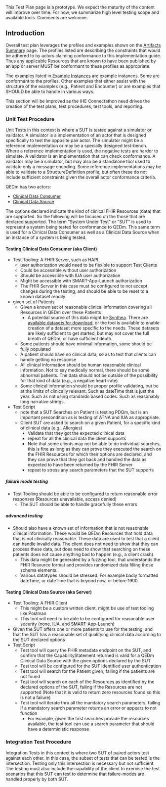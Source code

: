 <div markdown="1" class="stu-note">

This Test Plan page is a prototype. We expect the maturity of the content will improve over time. For now, we summarize high level testing scope and available tools. Comments are welcome.
</div>

## Introduction

Overall test plan leverages the profiles and examples shown on the [Artifacts Summary](artifacts.html) page. The profiles listed are describing the constraints that would be adhered to by actors claiming conformance to this implementation guide. Thus any applicable Resources that are known to have been published by an app or server MUST be conformant to these profiles as appropriate.

The examples listed in [Example Instances](artifacts.html#example-example-instances) are example instances. Some are conformant to the profiles. Other examples that either assist with the structure of the examples (e.g., Patient and Encounter) or are examples that SHOULD be able to handle in various ways. 

This section will be improved as the IHE Connectathon need drives the creation of the test plans, test procedures, test tools, and reporting.

### Unit Test Procedure

Unit Tests in this context is where a SUT is tested against a simulator or validator. A simulator is a implementation of an actor that is designed specifically to test the opposite pair actor. The simulator might be a reference implementation or may be a specially designed test-bench. Where a reference implementation is used, the negative tests are harder to simulate. A validator is an implementation that can check conformance. A validator may be a simulator, but may also be a standalone tool used to validate only a message encoding. Some reference implementations may be able to validate to a StructureDefinition profile, but often these do not include sufficient constraints given the overall actor conformance criteria. 

QEDm has two actors:
- [Clinical Data Consumer](volume-1.html#client)
- [Clinical Data Source](volume-1.html#server)

The options declared indicate the kind of clinical FHIR Resources (data) that are supported. So the following will be focused on the those that are declared supported.
The term "System Under Test" or "SUT" is used to represent a system being tested for conformance to QEDm. This same term is used for a Clinical Data Consumer as well as a Clinical Data Source when an instance of a system is being tested.

#### Testing Clinical Data Consumer (aka Client)

- Test Tooling: A FHIR Server, such as HAPI
    - user authorization would need to be flexible to support Test Clients
    - Could be accessible without user authorization
    - Should be accessible with IUA user authorization
    - Might be accessible with SMART-App-Launch authorization
    - The FHIR Server in this case must be configured to not accept changes during the testing, and should be able to be reset to a known dataset readily
- given set of Patients
    - Given a known set of reasonable clinical information covering all Resources in QEDm over these Patients
        - A potential source of this data might be [Synthea](https://synthetichealth.github.io/synthea/). There are [available datasets for download](https://synthea.mitre.org/downloads), or the tool is available to enable creation of a dataset more specific to the needs. These datasets are likely sufficient to get started, but may not cover the full breath of QEDm, or have sufficient depth.
    - Some patients should have minimal information, some should be fully populated
    - A patient should have no clinical data, so as to test that clients can handle getting no response
    - All clinical information should be human reasonable clinical information. Not to say medically normal, there should be some abnormal patients. The data should not be outside of the possibility for that kind of data (e.g., a negative heart-rate)
    - Some clinical information should be proper profile validating, but be at the limits of clinically relevant. Such as dateTime that is just the year. Such as not using standards based codes. Such as reasonably long narrative strings.
- Test Script
    - note that a SUT Searches on Patient is testing PDQm, but is an important precondition as is testing of ATNA and IUA as appropriate.
    - Client SUT are asked to search on a given Patient, for a specific kind of clinical data (e.g., Allergies)
      - Validate that they got the expected clinical data
      - repeat for all the clinical data the client supports
      - Note that some clients may not be able to do individual searches, this is fine as long as they can prove they executed the search on the FHIR Resources for which their options are declared, and they can prove that they got back and handled the data as expected to have been returned by the FHIR Server
      - repeat to stress any search parameters that the SUT supports 

##### failure mode testing

- Test Tooling should be able to be configured to return reasonable error responses (Resources unavailable, access denied)
    - The SUT should be able to handle gracefully these errors

##### advanced testing

- Should also have a known set of information that is not reasonable clinical information. These would be QEDm Resources that hold data that is not clinically reasonable. These data are used to test that a client can handle invalid data. The client does not need to show that they can process these data, but does need to show that searching on these patients does not cause anything bad to happen (e.g., a client crash).
    - This data might be generated by a fuzzing tool, that understands the FHIR Resource format and provides randomized data filling those schema elements.
    - Various  datatypes should be stressed. For example badly formatted dateTime, or dateTime that is beyond now, or before 1900. 

#### Testing Clinical Data Source (aka Server)

- Test Tooling: A FHIR Client 
    - This might be a custom written client, might be use of test tooling like Postman
    - This tool will need to be able to be configured for reasonable user security (none, IUA, and SMART-App-Launch)
- Given the SUT offers one or more patients to use for the testing, and that the SUT has a reasonable set of qualifying clinical data according to the SUT declared options
- Test Script
    - Test tool will query the FHIR metadata endpoint on the SUT, and confirm that the CapabilityStatement returned is valid for a QEDm Clinical Data Source with the given options declared by the SUT
    - Test tool will be configured for the SUT identified user authentication
    - Test tool will search for the Patient given, failing if the patients are not found
    - Test tool will search on each of the Resources as identified by the declared options of the SUT, failing if the Resources are not supported (Note that it is valid to return zero resources found so this is not a failure)
    - Test tool will iterate thru all the mandatory search parameters, failing if a mandatory search parameter returns an error or appears to not function
        - For example, given the first searches provide the resources available, the test tool can use a search parameter that should have a deterministic response

### Integration Test Procedure

Integration Tests in this context is where two SUT of paired actors test against each other. In this case, the subset of tests that can be tested is the intersection. Testing only this intersection is necessary but not sufficient. The testing must also include the capability of the client to exercise the test scenarios that this SUT can test to determine that failure-modes are handled properly by both SUT.


